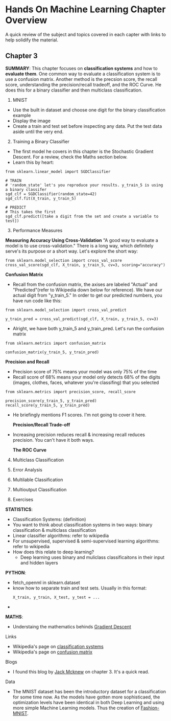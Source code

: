 # Hands On Machine Learning Chapter Overview
A quick review of the subject and topics covered in each capter with links to help solidify the material. 

## Chapter 3
**SUMMARY**: This chapter focuses on **classification systems** and how to **evaluate them**. One common way to evaluate a classification system is to use a confusion matrix. Another method is the precsion score, the recall score, understanding the precision/recall tradeoff, and the ROC Curve. He does this for a binary classifier and then multiclass classification.

1. MNIST 
- Use the built in dataset and choose one digit for the binary classification example
- Display the image
- Create a train and test set before inspecting any data. Put the test data aside until the very end.

2. Training a Binary Classifier
- The first model he covers in this chapter is the Stochastic Gradient Descent. For a review, check the Maths section below.
- Learn this by heart:
```
from sklearn.linear_model import SGDClassifier

# TRAIN
# 'random_state' let's you reproduce your results. y_train_5 is using a binary classifer
sgd_clf = SGDClassifier(random_state=42)
sgd_clf.fit(X_train, y_train_5)

# PREDICT
# This takes the first 
sgd_clf.predict([take a digit from the set and create a variable to test])
```

3. Performance Measures

  **Measuring Accuracy Using Cross-Validation**
"A good way to evaluate a model is to use cross-validation." There is a long way, which definitely serve's its purpose or a short way.
Let's explore the short way:
```
from sklearn.model_selection import cross_val_score
cross_val_score(sgd_clf, X_train, y_train_5, cv=3, scoring="accuracy")
```
  **Confusion Matrix**
- Recall from the confusion matrix, the axises are labeled "Actual" and "Predicted"(refer to Wikipedia down below for reference). We have our actual digit from "y_train_5." In order to get our predicted numbers, you have run code like this:
```
from sklearn.model_selection import cross_val_predict

y_train_pred = cross_val_predict(sgd_clf, X_train, y_train_5, cv=3)
```
- Alright, we have both y_train_5 and y_train_pred. Let's run the confusion matrix
```
from sklearn.metrics import confusion_matrix

confusion_matrix(y_train_5, y_train_pred)
```

  **Precision and Recall**

- Precision score of 75% means your model was only 75% of the time
- Recall score of 68% means your model only detects 68% of the digits (images, clothes, faces, whatever you're classifing) that you selected
```
from sklearn.metrics import precision_score, recall_score

precision_score(y_train_5, y_train_pred)
recall_score(y_train_5, y_train_pred)
```
- He briefingly mentions F1 scores. I'm not going to cover it here. 

  **Precision/Recall Trade-off**

- Increasing precision reduces recall & increasing recall reduces precision. You can't have it both ways.

  **The ROC Curve**

4. Multiclass Classification

5. Error Analysis

6. Multilable Classification

7. Multioutput Classification

8. Exercises



**STATISTICS**: 
- Classification Systems: (definition)
- You want to think about classification systems in two ways: binary classification & multiclass classification
- Linear classifier algorithms: refer to wikipedia
- For unsupervised, supervised & semi-supervised learning algorithms: refer to wikipedia
- How does this relate to deep learning? 
  - Deep learning uses binary and muliclass classificaitons in their input and hidden layers

**PYTHON**: 
- fetch_openml in sklearn.dataset
- know how to separate train and test sets. Usually in this format:
  ```
  X_train, y_train, X_test, y_test = ...
  ```
- 


**MATHS**:
- Understaing the mathematics behinds [Gradient Descent](https://towardsdatascience.com/understanding-the-mathematics-behind-gradient-descent-dde5dc9be06e)


Links
- Wikipedia's page on [classification systems](https://en.wikipedia.org/wiki/Statistical_classification)
- Wikipedia's page on [confusion matrix](https://en.wikipedia.org/wiki/Confusion_matrix)

Blogs
- I found this blog by [Jack Mcknew](https://jmckew.com/2019/10/18/hands-on-machine-learning-chapter-3/) on chapter 3. It's a quick read. 

Data
- The MNIST dataset has been the introductory dataset for a classification for some time now. As the models have gotten more
sophisticaed, the optimization levels have been identical in both Deep Learning and using more simple Machine Learning models.
Thus the creation of [Fashion-MNIST](https://github.com/zalandoresearch/fashion-mnist). 


